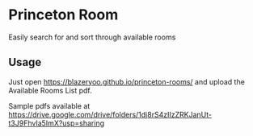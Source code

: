 # Princeton Room

Easily search for and sort through available rooms

## Usage

Just open https://blazeryoo.github.io/princeton-rooms/ and upload the Available Rooms List pdf.

Sample pdfs available at https://drive.google.com/drive/folders/1dj8rS4zIIzZRKJanUt-t3J9FhvIa5ImX?usp=sharing